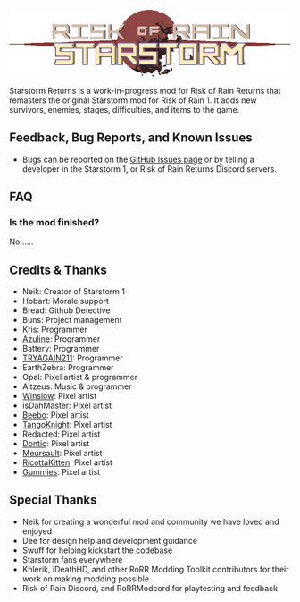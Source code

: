![SSR Title](./Assets/title.png)

Starstorm Returns is a work-in-progress mod for Risk of Rain Returns that remasters the original Starstorm mod for Risk of Rain 1. It adds new survivors, enemies, stages, difficulties, and items to the game.

## Feedback, Bug Reports, and Known Issues
- Bugs can be reported on the [GitHub Issues page](https://github.com/RobomandosLab/StarstormReturns) or by telling a developer in the Starstorm 1, or Risk of Rain Returns Discord servers.

## FAQ
### Is the mod finished?
No......

## Credits & Thanks
- Neik: Creator of Starstorm 1
- Hobart: Morale support
- Bread: Github Detective
- Buns: Project management
- Kris: Programmer
- [Azuline](https://bsky.app/profile/azulineskye.bsky.social): Programmer
- Battery: Programmer
- [TRYAGAIN211](https://rainfusion.net/mod/ccf124a5-a412-4106-86bb-9b89645d6b31/): Programmer
- EarthZebra: Programmer
- Opal: Pixel artist & programmer
- Altzeus: Music & programmer
- [Winslow](https://bsky.app/profile/winslowror.bsky.social): Pixel artist
- isDahMaster: Pixel artist
- [Beebo](https://bsky.app/profile/beebogreebo.bsky.social): Pixel artist
- [TangoKnight](https://bsky.app/profile/tangoknight.bsky.social): Pixel artist
- Redacted: Pixel artist
- [Dontio](https://ko-fi.com/donito): Pixel artist
- [Meursault](https://ko-fi.com/fyrebw28545): Pixel artist
- [RicottaKitten](https://bsky.app/profile/boreeddddd.bsky.social): Pixel artist
- [Gummies](https://bsky.app/profile/gummies139.bsky.social): Pixel artist

## Special Thanks
- Neik for creating a wonderful mod and community we have loved and enjoyed
- Dee for design help and development guidance
- Swuff for helping kickstart the codebase
- Starstorm fans everywhere
- Khlerik, iDeathHD, and other RoRR Modding Toolkit contributors for their work on making modding possible
- Risk of Rain Discord, and RoRRModcord for playtesting and feedback